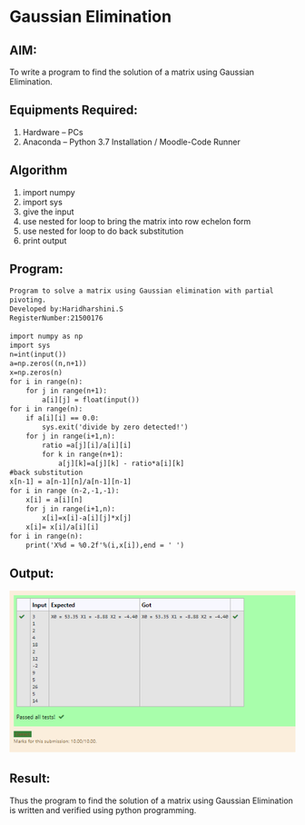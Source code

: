 # Gaussian Elimination

## AIM:
To write a program to find the solution of a matrix using Gaussian Elimination.

## Equipments Required:
1. Hardware – PCs
2. Anaconda – Python 3.7 Installation / Moodle-Code Runner

## Algorithm
1. import numpy 
2. import sys
3. give the input
4. use nested for loop to bring the matrix into row echelon form
5. use nested for loop to do back substitution
6. print output

## Program:
```
Program to solve a matrix using Gaussian elimination with partial pivoting.
Developed by:Haridharshini.S
RegisterNumber:21500176

import numpy as np
import sys
n=int(input())
a=np.zeros((n,n+1))
x=np.zeros(n)
for i in range(n):
    for j in range(n+1):
        a[i][j] = float(input())
for i in range(n):
    if a[i][i] == 0.0:
        sys.exit('divide by zero detected!')
    for j in range(i+1,n):
        ratio =a[j][i]/a[i][i]
        for k in range(n+1):
            a[j][k]=a[j][k] - ratio*a[i][k]
#back substitution
x[n-1] = a[n-1][n]/a[n-1][n-1]
for i in range (n-2,-1,-1):
    x[i] = a[i][n]
    for j in range(i+1,n):
        x[i]=x[i]-a[i][j]*x[j]
    x[i]= x[i]/a[i][i]
for i in range(n):
    print('X%d = %0.2f'%(i,x[i]),end = ' ')

```    


## Output:
![gaussian elimination](./output.png)

## Result:
Thus the program to find the solution of a matrix using Gaussian Elimination is written and verified using python programming.

